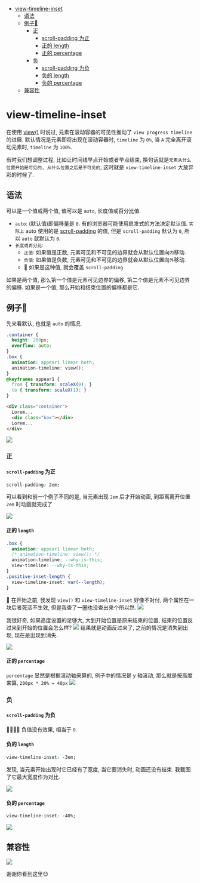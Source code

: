 <!-- TOC -->

- [view-timeline-inset](#view-timeline-inset)
  - [语法](#%E8%AF%AD%E6%B3%95)
  - [例子🌰](#%E4%BE%8B%E5%AD%90)
    - [正](#%E6%AD%A3)
      - [scroll-padding 为正](#scroll-padding-%E4%B8%BA%E6%AD%A3)
      - [正的 length](#%E6%AD%A3%E7%9A%84-length)
      - [正的 percentage](#%E6%AD%A3%E7%9A%84-percentage)
    - [负](#%E8%B4%9F)
      - [scroll-padding 为负](#scroll-padding-%E4%B8%BA%E8%B4%9F)
      - [负的 length](#%E8%B4%9F%E7%9A%84-length)
      - [负的 percentage](#%E8%B4%9F%E7%9A%84-percentage)
  - [兼容性](#%E5%85%BC%E5%AE%B9%E6%80%A7)

<!-- /TOC -->

# view-timeline-inset
在使用 [view()](./49CSS%E6%BB%9A%E5%8A%A8%E9%A9%B1%E5%8A%A8%E5%8A%A8%E7%94%BBview().md) 时说过, 元素在滚动容器的可见性推动了 `view progress timeline` 的进展. 默认情况是元素即将出现在滚动容器时, `timeline` 为 `0%`, 当 `A` 完全离开滚动元素时, `timeline` 为 `100%`.

有时我们想调整过程, 比如让时间线早点开始或者早点结束, 换句话就是`元素从什么位置开始是可见的, 从什么位置之后是不可见的`, 这时就是 `view-timeline-inset` 大放异彩的时候了.

## 语法
可以是一个值或两个值, 值可以是 `auto`, 长度值或百分比值.
- `auto`: (默认值)即偏移量是 `0`. 有的浏览器可能使用启发式的方法决定默认值. `实际上` auto 使用的是 [scroll-padding](https://developer.mozilla.org/en-US/docs/Web/CSS/scroll-padding) 的值, 但是 `scroll-padding` 默认为 `0`, 所以 `auto` 就默认为 `0`.
- `长度或百分比`:
  - `正值`: 如果值是正数, 元素可见和不可见的边界就会从默认位置向`内`移动.
  - `负值`: 如果值是负数, 元素可见和不可见的边界就会从默认位置向`外`移动.
  - 📖 如果是这种值, 就会覆盖 `scroll-padding`

如果是两个值, 那么第一个值是元素可见边界的偏移, 第二个值是元素不可见边界的偏移. 如果是一个值, 那么开始和结束位置的偏移都是它.
## 例子🌰
先来看默认, 也就是 `auto` 的情况.
```css
.container {
  height: 200px;
  overflow: auto;
}
.box {
  animation: appear1 linear both;
  animation-timeline: view();
}
@keyframes appear1 {
  from { transform: scaleX(0); }
  to { transform: scaleX(1); }
}
```
```html
<div class="container">
  Lorem...
  <div class="box"></div>
  Lorem...
</div>
```
![](../image/view-timeline-inset1.gif)

### 正
#### `scroll-padding` 为正
```css
scroll-padding: 2em;
```
可以看到和前一个例子不同的是, 当元素出现 `2em` 后才开始动画, 到距离离开位置 `2em` 时动画就完成了

![](../image/view-timeline-inset2.gif)
#### 正的 `length`
```css
.box {
  animation: appear1 linear both;
  /* animation-timeline: view(); */
  animation-timeline: --why-is-this;
  view-timeline: --why-is-this;
}
.positive-inset-length {
  view-timeline-inset: var(--length);
}
```
📖 在开始之前, 我发现 `view()` 和 `view-timeline-inset` 好像不对付, 两个属性在一块后者死活不生效, 但是我查了一圈也没查出来个所以然.
![](../image/view-timeline-inset3.gif)

我很好奇, 如果高度设置的足够大, 大到开始位置是原来结束的位置, 结束的位置反过来到开始的位置会怎么样?
![](../image/Snipaste_2023-09-30_15-26-26.png)
结果就是动画反过来了, 之前的情况是消失到出现, 现在是出现到消失.

![](../image/view-timeline-inset5.gif)

#### 正的 `percentage`
`percentage` 显然是根据滚动轴来算的, 例子中的情况是 y 轴滚动, 那么就是按高度来算, `200px * 20% = 40px`
![](../image/view-timeline-inset4.gif)

### 负
#### `scroll-padding` 为负
🙅‍♂️🙅‍♂️ 负值没有效果, 相当于 `0`.
#### 负的 `length`
```css
view-timeline-inset: -3em;
```
发现, 当元素开始出现时它已经有了宽度, 当它要消失时, 动画还没有结束. 我截图了它最大宽度作为对比.

![](../image/view-timeline-inset6.gif)
#### 负的 `percentage`
```css
view-timeline-inset: -40%;
```
![](../image/view-timeline-inset7.gif)

## 兼容性
![](../image/Snipaste_2023-09-30_15-56-50.png)

谢谢你看到这里😊
